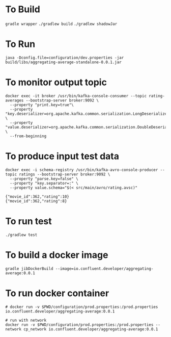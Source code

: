 # To Build 
`gradle wrapper`
`./gradlew build`
`./gradlew shadowJar`

# To Run 
`java -Dconfig.file=configuration/dev.properties -jar build/libs/aggregating-average-standalone-0.0.1.jar`

# To monitor output topic
```
docker exec -it broker /usr/bin/kafka-console-consumer --topic rating-averages --bootstrap-server broker:9092 \
  --property "print.key=true"\
  --property "key.deserializer=org.apache.kafka.common.serialization.LongDeserializer" \
  --property "value.deserializer=org.apache.kafka.common.serialization.DoubleDeserializer" \
  --from-beginning
```

# To produce input test data
```
docker exec -i schema-registry /usr/bin/kafka-avro-console-producer --topic ratings --bootstrap-server broker:9092 \
  --property "parse.key=false" \
  --property "key.separator=:" \
  --property value.schema="$(< src/main/avro/rating.avsc)"

{"movie_id":362,"rating":10}
{"movie_id":362,"rating":8}
```

# To run test 
`./gradlew test`

# To build a docker image 
`gradle jibDockerBuild --image=io.confluent.developer/aggregating-average:0.0.1`

# To run docker container 
```
# docker run -v $PWD/configuration/prod.properties:/prod.properties io.confluent.developer/aggregating-average:0.0.1

# run with network
docker run -v $PWD/configuration/prod.properties:/prod.properties --network cp_network io.confluent.developer/aggregating-average:0.0.1
```